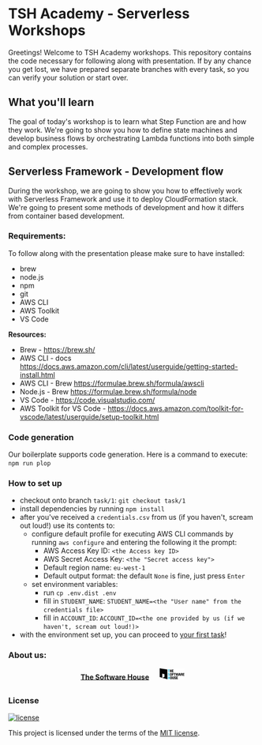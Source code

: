 # TSH Academy - Serverless Workshops
Greetings!
Welcome to TSH Academy workshops. This repository contains the code necessary for following along with presentation.
If by any chance you get lost, we have prepared separate branches with every task, so you can verify your solution or start over.

## What you'll learn
The goal of today's workshop is to learn what Step Function are and how they work. We're going to show you how to define
state machines and develop business flows by orchestrating Lambda functions into both simple and complex processes.

## Serverless Framework - Development flow
During the workshop, we are going to show you how to effectively work with Serverless Framework and use it to deploy CloudFormation
stack. We're going to present some methods of development and how it differs from container based development.

### Requirements:
To follow along with the presentation please make sure to have installed:
- brew
- node.js
- npm
- git
- AWS CLI
- AWS Toolkit
- VS Code

**Resources:**
- Brew - https://brew.sh/
- AWS CLI - docs https://docs.aws.amazon.com/cli/latest/userguide/getting-started-install.html
- AWS CLI - Brew https://formulae.brew.sh/formula/awscli
- Node.js - Brew https://formulae.brew.sh/formula/node
- VS Code - https://code.visualstudio.com/
- AWS Toolkit for VS Code - https://docs.aws.amazon.com/toolkit-for-vscode/latest/userguide/setup-toolkit.html

### Code generation
Our boilerplate supports code generation. Here is a command to execute: ```npm run plop```

### How to set up
- checkout onto branch `task/1`: `git checkout task/1`
- install dependencies by running `npm install`
- after you've received a `credentials.csv` from us (if you haven't, scream out loud!) use its contents to:
  - configure default profile for executing AWS CLI commands by running `aws configure` and entering the following it the prompt:
    - AWS Access Key ID: `<the Access key ID>`
    - AWS Secret Access Key: `<the "Secret access key">`
    - Default region name: `eu-west-1`
    - Default output format: the default `None` is fine, just press `Enter`
  - set environment variables:
    - run `cp .env.dist .env` 
    - fill in `STUDENT_NAME`: `STUDENT_NAME=<the "User name" from the credentials file>`
    - fill in `ACCOUNT_ID`: `ACCOUNT_ID=<the one provided by us (if we haven't, scream out loud!)>`
- with the environment set up, you can proceed to [your first task](tasks/task-1.md)!


### **About us:**

<p align="center">
  <a href="https://tsh.io/pl"><b>The Software House</b></a>
  &emsp;
  <img src="data/tsh.png" alt="tsh.png" width="50" />
</p>

##

### License

[![license](https://img.shields.io/badge/license-MIT-4dc71f.svg)](https://raw.githubusercontent.com/TheSoftwareHouse/serverless-boilerplate/main/LICENSE)

This project is licensed under the terms of the [MIT license](/LICENSE).
